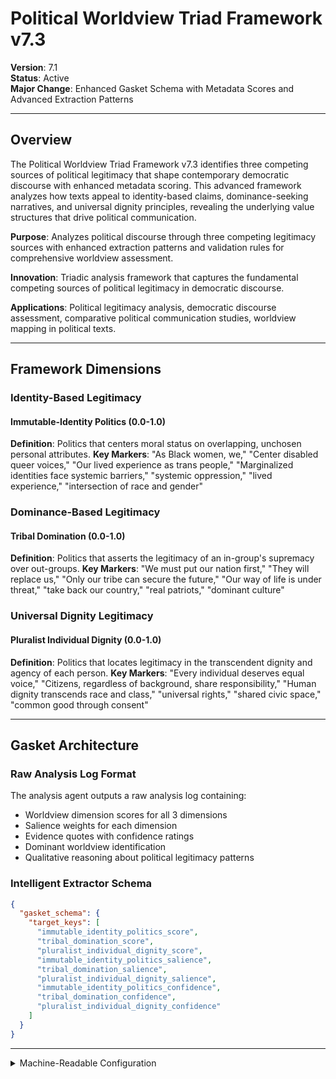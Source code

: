 # Political Worldview Triad Framework v7.3

**Version**: 7.1  
**Status**: Active  
**Major Change**: Enhanced Gasket Schema with Metadata Scores and Advanced Extraction Patterns

---

## Overview

The Political Worldview Triad Framework v7.3 identifies three competing sources of political legitimacy that shape contemporary democratic discourse with enhanced metadata scoring. This advanced framework analyzes how texts appeal to identity-based claims, dominance-seeking narratives, and universal dignity principles, revealing the underlying value structures that drive political communication.

**Purpose**: Analyzes political discourse through three competing legitimacy sources with enhanced extraction patterns and validation rules for comprehensive worldview assessment.

**Innovation**: Triadic analysis framework that captures the fundamental competing sources of political legitimacy in democratic discourse.

**Applications**: Political legitimacy analysis, democratic discourse assessment, comparative political communication studies, worldview mapping in political texts.

---

## Framework Dimensions

### **Identity-Based Legitimacy**

#### Immutable-Identity Politics (0.0-1.0)
**Definition**: Politics that centers moral status on overlapping, unchosen personal attributes.
**Key Markers**: "As Black women, we," "Center disabled queer voices," "Our lived experience as trans people," "Marginalized identities face systemic barriers," "systemic oppression," "lived experience," "intersection of race and gender"

### **Dominance-Based Legitimacy**

#### Tribal Domination (0.0-1.0)
**Definition**: Politics that asserts the legitimacy of an in-group's supremacy over out-groups.
**Key Markers**: "We must put our nation first," "They will replace us," "Only our tribe can secure the future," "Our way of life is under threat," "take back our country," "real patriots," "dominant culture"

### **Universal Dignity Legitimacy**

#### Pluralist Individual Dignity (0.0-1.0)
**Definition**: Politics that locates legitimacy in the transcendent dignity and agency of each person.
**Key Markers**: "Every individual deserves equal voice," "Citizens, regardless of background, share responsibility," "Human dignity transcends race and class," "universal rights," "shared civic space," "common good through consent"

---

## Gasket Architecture

### Raw Analysis Log Format
The analysis agent outputs a raw analysis log containing:
- Worldview dimension scores for all 3 dimensions
- Salience weights for each dimension
- Evidence quotes with confidence ratings
- Dominant worldview identification
- Qualitative reasoning about political legitimacy patterns

### Intelligent Extractor Schema
```json
{
  "gasket_schema": {
    "target_keys": [
      "immutable_identity_politics_score",
      "tribal_domination_score",
      "pluralist_individual_dignity_score",
      "immutable_identity_politics_salience",
      "tribal_domination_salience",
      "pluralist_individual_dignity_salience",
      "immutable_identity_politics_confidence",
      "tribal_domination_confidence",
      "pluralist_individual_dignity_confidence"
    ]
  }
}
```

---

<details><summary>Machine-Readable Configuration</summary>

```json
{
  "name": "political_worldview_triad_v7_1",
  "version": "v7.3",
  "display_name": "Political Worldview Triad Framework v7.3",
  "analysis_variants": {
    "default": {
      "description": "Sequential triadic worldview analysis with chain-of-thought methodology",
      "analysis_prompt": "You are an expert analyst specializing in political worldview analysis and democratic legitimacy frameworks across diverse contexts. Analyze this text through focused sequential steps, examining each legitimacy source independently before integration.\n\nSTEP 1 - IMMUTABLE-IDENTITY POLITICS ANALYSIS\nFocus ONLY on immutable-identity politics patterns (ignore other legitimacy sources for now):\n- Look for immutable-identity patterns: identity centering ('As Black women, we,' 'Center disabled queer voices,' 'Our lived experience'), systemic oppression focus ('systemic oppression,' 'structural discrimination,' 'institutional barriers'), marginalized identity emphasis ('marginalized identities,' 'oppressed groups,' 'identity-based justice') - Note: These are semantic concepts, look for politics that centers moral status on overlapping, unchosen personal attributes, not just these exact phrases\n- Assess identity-based legitimacy claims and intersectional analysis\n- Score immutable-identity politics dimension (0.0-1.0) with specific textual evidence\n- Assess salience (0.0-1.0): How central are immutable-identity appeals to the overall message?\n- State confidence (0.0-1.0): How certain are you in this assessment?\nShow your analytical work and evidence before proceeding.\n\nSTEP 2 - TRIBAL DOMINATION ANALYSIS\nNow focus ONLY on tribal domination patterns:\n- Look for tribal domination patterns: in-group supremacy ('We must put our nation first,' 'They will replace us,' 'take back our country'), group loyalty ('real patriots,' 'true Americans,' 'our people'), dominant culture assertion ('dominant culture,' 'cultural superiority,' 'rightful place') - Note: These are semantic concepts, look for politics that asserts the legitimacy of an in-group's supremacy over out-groups, not just these exact terms\n- Assess supremacist logic and exclusionary group positioning\n- Score tribal domination dimension (0.0-1.0) with specific textual evidence\n- Assess salience (0.0-1.0): How central are tribal domination appeals to the message?\n- State confidence (0.0-1.0): How certain are you in this assessment?\nShow your analytical work and evidence before proceeding.\n\nSTEP 3 - PLURALIST INDIVIDUAL DIGNITY ANALYSIS\nNow focus ONLY on pluralist individual dignity patterns:\n- Look for pluralist individual dignity patterns: universal dignity ('Every individual deserves equal voice,' 'Human dignity transcends race and class,' 'universal worth'), transcendent agency ('individual agency,' 'personal dignity,' 'human potential'), shared civic space ('universal rights,' 'shared civic space,' 'common humanity') - Note: These are semantic concepts, look for politics that locates legitimacy in the transcendent dignity and agency of each person, not just these exact expressions\n- Assess universal dignity claims and individual agency emphasis\n- Score pluralist individual dignity dimension (0.0-1.0) with specific textual evidence\n- Assess salience (0.0-1.0): How central are pluralist dignity appeals to the message?\n- State confidence (0.0-1.0): How certain are you in this assessment?\nShow your analytical work and evidence before proceeding.\n\nFINAL STEP - INTEGRATION AND VALIDATION\nReview your step-by-step analysis:\n- Check for scoring consistency across all three legitimacy sources\n- Validate that evidence quality meets academic standards\n- Assess competing legitimacy sources and value structure patterns\n- Confirm confidence levels are appropriately calibrated\n- Identify dominant legitimacy framework and worldview profile\n- Apply pattern classifications based on legitimacy source combinations\n\nProvide your final structured analysis following this format:\n\n**POLITICAL WORLDVIEW ASSESSMENT**\n\n**Immutable-Identity Politics**: [score] (salience: [score], confidence: [score])\n**Tribal Domination**: [score] (salience: [score], confidence: [score])\n**Pluralist Individual Dignity**: [score] (salience: [score], confidence: [score])\n\n**Calculated Metrics**:\n- Dominant Legitimacy Framework: [classification]\n- Worldview Profile: [triadic positioning]\n- Legitimacy Source Tension: [calculated score]\n\n**Key Insights**: [Summary of political legitimacy approach, moral authority claims, and fundamental value structures]"
    }
  },
  "dimension_groups": {
    "political_legitimacy_sources": ["immutable_identity_politics", "tribal_domination", "pluralist_individual_dignity"]
  },
  "calculation_spec": {
    "worldview_legitimacy_index": "(immutable_identity_politics_score + tribal_domination_score + pluralist_individual_dignity_score) / 3",
    "dominant_worldview": "argmax(immutable_identity_politics_score, tribal_domination_score, pluralist_individual_dignity_score)"
  },
  "reliability_rubric": {
    "cronbachs_alpha": {
      "excellent": [0.80, 1.0],
      "good": [0.70, 0.79],
      "acceptable": [0.60, 0.69],
      "poor": [0.0, 0.59]
    },
    "notes": "Defines quality thresholds for framework reliability. The Synthesis Agent uses this for automated fit assessment."
  },
  "gasket_schema": {
    "version": "7.1",
    "extraction_method": "intelligent_extractor",
    "target_keys": [
      "immutable_identity_politics_score",
      "tribal_domination_score",
      "pluralist_individual_dignity_score",
      "immutable_identity_politics_salience",
      "tribal_domination_salience",
      "pluralist_individual_dignity_salience",
      "immutable_identity_politics_confidence",
      "tribal_domination_confidence",
      "pluralist_individual_dignity_confidence"
    ],
    "extraction_patterns": {
      "immutable_identity_politics_score": ["immutable.{0,20}identity.{0,20}politics.{0,20}score", "identity.{0,20}politics.{0,20}rating", "identity\\s*politics\\s*:\\s*[0-9]"],
      "tribal_domination_score": ["tribal.{0,20}domination.{0,20}score", "tribal.{0,20}domination.{0,20}rating", "tribal\\s*domination\\s*:\\s*[0-9]"],
      "pluralist_individual_dignity_score": ["pluralist.{0,20}individual.{0,20}dignity.{0,20}score", "individual.{0,20}dignity.{0,20}rating", "individual\\s*dignity\\s*:\\s*[0-9]"],
      "immutable_identity_politics_salience": ["immutable.{0,20}identity.{0,20}politics.{0,20}salience", "identity.{0,20}politics.{0,20}importance", "identity.{0,20}politics.{0,20}centrality"],
      "tribal_domination_salience": ["tribal.{0,20}domination.{0,20}salience", "tribal.{0,20}domination.{0,20}importance", "domination.{0,20}centrality"],
      "pluralist_individual_dignity_salience": ["pluralist.{0,20}individual.{0,20}dignity.{0,20}salience", "individual.{0,20}dignity.{0,20}importance", "individual.{0,20}dignity.{0,20}centrality"],
      "immutable_identity_politics_confidence": ["immutable.{0,20}identity.{0,20}politics.{0,20}confidence", "identity.{0,20}politics.{0,20}certainty", "identity.{0,20}politics.{0,20}sure"],
      "tribal_domination_confidence": ["tribal.{0,20}domination.{0,20}confidence", "tribal.{0,20}domination.{0,20}certainty", "domination.{0,20}sure"],
      "pluralist_individual_dignity_confidence": ["pluralist.{0,20}individual.{0,20}dignity.{0,20}confidence", "individual.{0,20}dignity.{0,20}certainty", "individual.{0,20}dignity.{0,20}sure"]
    },
    "validation_rules": {
      "required_fields": [
        "immutable_identity_politics_score", "tribal_domination_score", "pluralist_individual_dignity_score"
      ],
      "score_ranges": {"min": 0.0, "max": 1.0},
      "metadata_ranges": {
        "salience": {"min": 0.0, "max": 1.0},
        "confidence": {"min": 0.0, "max": 1.0}
      },
      "fallback_strategy": "use_default_values"
    }
  }
}
```

</details>